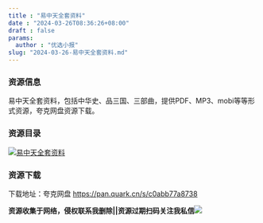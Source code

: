 ```yaml
---
title : "易中天全套资料"
date : "2024-03-26T08:36:26+08:00"
draft : false
params:
  author : "优选小报"
slug: "2024-03-26-易中天全套资料.md"
---
```


### 资源信息

易中天全套资料，包括中华史、品三国、三部曲，提供PDF、MP3、mobi等等形式资源，夸克网盘资源下载。

### 资源目录

[![易中天全套资料](//img7-1.zhekoulieshou.com/mmbiz_jpg/iaHBVewvSIbAOP5MwRmNQ8SEEaPPgBTocibuzmCyRN69rBEAqyXXoXDKjbeVbV7C6hWd8mLJAGzGNIvVxde1E6nw/0)](//img7-1.zhekoulieshou.com/mmbiz_jpg/iaHBVewvSIbAOP5MwRmNQ8SEEaPPgBTocibuzmCyRN69rBEAqyXXoXDKjbeVbV7C6hWd8mLJAGzGNIvVxde1E6nw/0)

### 资源下载

下载地址：夸克网盘 https://pan.quark.cn/s/c0abb77a8738

**资源收集于网络，侵权联系我删除||资源过期扫码关注我私信**![](//img7-1.zhekoulieshou.com/mmbiz_jpg/iaHBVewvSIbAjcr9g6TlCXSfiaDqkbzuEzp207hVzPqT4YGQOAazQ1KNHCeACbia5Lzq4Ckwibe48iar1q7lgVP1o3w/640?wx_fmt=jpeg&from=appmsg)


